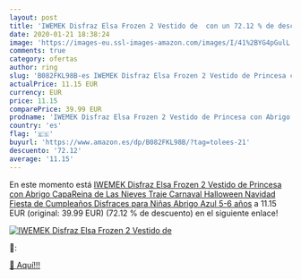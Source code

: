 ```yaml
---
layout: post
title: 'IWEMEK Disfraz Elsa Frozen 2 Vestido de  con un 72.12 % de descuento'
date: 2020-01-21 18:38:24
image: 'https://images-eu.ssl-images-amazon.com/images/I/41%2BYG4pGulL._SL200_.jpg'
comments: true
category: ofertas
author: ring
slug: 'B082FKL98B-es IWEMEK Disfraz Elsa Frozen 2 Vestido de Princesa con Abrigo CapaReina de Las Nieves Traje Carnaval Halloween Navidad Fiesta de Cumpleaños Disfraces para Niñas Abrigo Azul 5-6 años'
actualPrice: 11.15 EUR
currency: EUR
price: 11.15
comparePrice: 39.99 EUR
prodname: 'IWEMEK Disfraz Elsa Frozen 2 Vestido de Princesa con Abrigo CapaReina de Las Nieves Traje Carnaval Halloween Navidad Fiesta de Cumpleaños Disfraces para Niñas Abrigo Azul 5-6 años'
country: 'es'
flag: '🇪🇸'
buyurl: 'https://www.amazon.es/dp/B082FKL98B/?tag=tolees-21'
descuento: '72.12'
average: '11.15'
---
```


En este momento está [IWEMEK Disfraz Elsa Frozen 2 Vestido de Princesa con Abrigo CapaReina de Las Nieves Traje Carnaval Halloween Navidad Fiesta de Cumpleaños Disfraces para Niñas Abrigo Azul 5-6 años](https://www.amazon.es/dp/B082FKL98B/?tag=tolees-21) a 11.15 EUR (original: 39.99 EUR) (72.12 %  de descuento) en el siguiente enlace!

[![IWEMEK Disfraz Elsa Frozen 2 Vestido de ](https://images-eu.ssl-images-amazon.com/images/I/41%2BYG4pGulL._SL200_.jpg)](https://www.amazon.es/dp/B082FKL98B/?tag=tolees-21)

🔎:


[🛒 Aquí!!!](https://www.amazon.es/dp/B082FKL98B/?tag=tolees-21)
